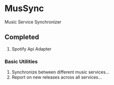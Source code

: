 # MusSync
Music Service Synchronizer

## Completed

1. Spotify Api Adapter

### Basic Utilities

1. Synchronize between different music services...
2. Report on new releases across all services...
